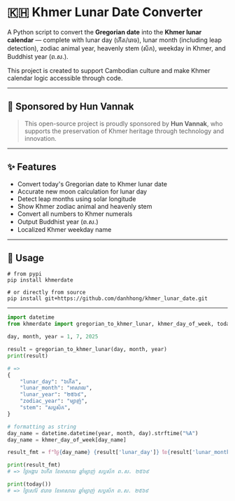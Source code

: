 # 🇰🇭 Khmer Lunar Date Converter

A Python script to convert the **Gregorian date** into the **Khmer lunar calendar** — complete with lunar day (កើត/រោច), lunar month (including leap detection), zodiac animal year, heavenly stem (ស័ក), weekday in Khmer, and Buddhist year (ព.ស.).  

This project is created to support Cambodian culture and make Khmer calendar logic accessible through code.

---

## 🙏 Sponsored by Hun Vannak

> This open-source project is proudly sponsored by **Hun Vannak**, who supports the preservation of Khmer heritage through technology and innovation.

---

## ✨ Features

- Convert today's Gregorian date to Khmer lunar date
- Accurate new moon calculation for lunar day
- Detect leap months using solar longitude
- Show Khmer zodiac animal and heavenly stem
- Convert all numbers to Khmer numerals
- Output Buddhist year (ព.ស.)
- Localized Khmer weekday name

---

## 🚀 Usage

```shell
# from pypi
pip install khmerdate

# or directly from source
pip install git+https://github.com/danhhong/khmer_lunar_date.git
```

---

```python
import datetime
from khmerdate import gregorian_to_khmer_lunar, khmer_day_of_week, today

day, month, year = 1, 7, 2025

result = gregorian_to_khmer_lunar(day, month, year)
print(result)

# =>
{
    "lunar_day": "៦កើត",
    "lunar_month": "អាសាឍ",
    "lunar_year": "២៥៦៩",
    "zodiac_year": "ម្សាញ់",
    "stem": "សប្តស័ក",
}

# formatting as string
day_name = datetime.datetime(year, month, day).strftime("%A")
day_name = khmer_day_of_week[day_name]

result_fmt = f"ថ្ងៃ{day_name} {result['lunar_day']} ខែ{result['lunar_month']} ឆ្នាំ{result['zodiac_year']} {result['stem']} ព.ស. {result['lunar_year']}"

print(result_fmt)
# => ថ្ងៃអង្គារ ៦កើត ខែអាសាឍ ឆ្នាំម្សាញ់ សប្តស័ក ព.ស. ២៥៦៩

print(today())
# => ថ្ងៃសៅរ៍ ៩រោច ខែអាសាឍ ឆ្នាំម្សាញ់ សប្តស័ក ព.ស. ២៥៦៩
```